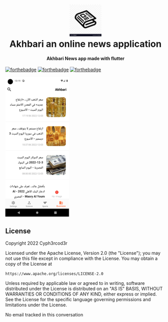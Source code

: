 <h1 align="center">
  <br>
  <a href="https://github.com/belveloper/Akhbari"><img src="https://github.com/Belveloper/Akhbari/blob/main/android/app/src/main/res/mipmap-hdpi/ic_launcher.png" alt="Akhbari" width="100"></a>
  <br>
  Akhbari an online news application
  <br>
</h1>
 
<h4 align="center">Akhbari News app made with flutter</h4>
 
[![forthebadge](https://forthebadge.com/images/badges/built-for-android.svg)](https://forthebadge.com) [![forthebadge](https://forthebadge.com/images/badges/open-source.svg)](https://forthebadge.com) [![forthebadge](https://forthebadge.com/images/badges/contains-tasty-spaghetti-code.svg)](https://forthebadge.com)
 
<p>
<img src="https://github.com/Belveloper/Akhbari/blob/main/Screenshot_1670105990.png" width="200" height="440"/>

</p>
 
## License
 
<p>
Copyright 2022 Cyph3rcod3r
 
Licensed under the Apache License, Version 2.0 (the "License");
you may not use this file except in compliance with the License.
You may obtain a copy of the License at
 
    https://www.apache.org/licenses/LICENSE-2.0
 
Unless required by applicable law or agreed to in writing, software
distributed under the License is distributed on an "AS IS" BASIS,
WITHOUT WARRANTIES OR CONDITIONS OF ANY KIND, either express or implied.
See the License for the specific language governing permissions and
limitations under the License.
</p> 

No email tracked in this conversation

